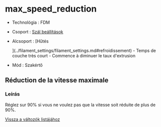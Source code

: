 # max\_speed\_reduction

* Technológia : FDM
* Csoport : [Szál beállítások](../filament_settings/filament_settings.md)
* Alcsoport : \[Hűtés

  \]\(../filament\_settings/filament\_settings.md\#refroidissement\) - Temps de couche très court - Commence à diminuer le taux d'extrusion

* Mód : Szakértő

## Réduction de la vitesse maximale

### Leírás

Réglez sur 90% si vous ne voulez pas que la vitesse soit réduite de plus de 90%.

[Vissza a változók listájához](/)

